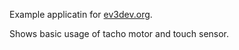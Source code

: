 Example applicatin for [ev3dev.org](http://www.ev3dev.org/).

Shows basic usage of tacho motor and touch sensor.